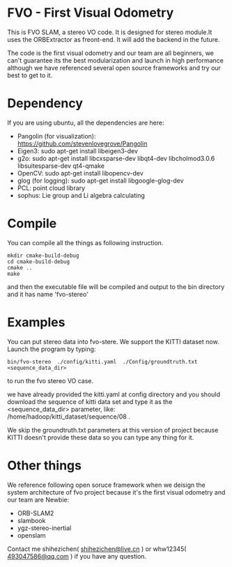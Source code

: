# FVO - First Visual Odometry
This is FVO SLAM, a stereo VO code. It is designed for stereo module.It uses the ORBExtractor as freont-end. It will add the backend in the future. 

The code is the first visual odometry and our team are all beginners, we can't guarantee its the best modularization and launch in high performance although we have referenced several open source frameworks and try our best to get to it.

# Dependency
If you are using ubuntu, all the dependencies are here:

- Pangolin (for visualization): https://github.com/stevenlovegrove/Pangolin 
- Eigen3: sudo apt-get install libeigen3-dev
- g2o: sudo apt-get install libcxsparse-dev libqt4-dev libcholmod3.0.6 libsuitesparse-dev qt4-qmake 
- OpenCV: sudo apt-get install libopencv-dev
- glog (for logging): sudo apt-get install libgoogle-glog-dev
- PCL: point cloud library
- sophus: Lie group and Li algebra calculating

# Compile
You can compile all the things as following instruction.
```
mkdir cmake-build-debug
cd cmake-build-debug
cmake ..
make 
```
and then the executable file will be compiled and output to the bin directory and it has name 'fvo-stereo'

# Examples
You can put stereo data into fvo-stere. We support the KITTI dataset now. Launch the program by typing:
```
bin/fvo-stereo  ./config/kitti.yaml  ./Config/groundtruth.txt  <sequence_data_dir>
```
to run the fvo stereo VO case.

we have already provided the kitti.yaml at config directory and you should download the sequence of kitti data set and type it as the <sequence_data_dir> parameter, like: /home/hadoop/kitti_dataset/sequence/08 . 

We skip the groundtruth.txt parameters at this version of project because KITTI doesn't provide these data so you can type any thing for it.

# Other things
We reference following open soruce framework when we deisign the system architecture of fvo project because it's the first visual odometry and our team are Newbie:
- ORB-SLAM2 
- slambook
- ygz-stereo-inertial
- openslam

Contact me shihezichen( shihezichen@live.cn ) or whw12345( 493047586@qq.com ) if you have any question.


